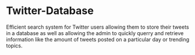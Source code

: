 # Twitter-Database

Efficient search system for Twitter users allowing them to store their tweets in a database as well as allowing the admin to quickly querry and retrieve information like the amount of tweets posted on a particular day or trending topics.

